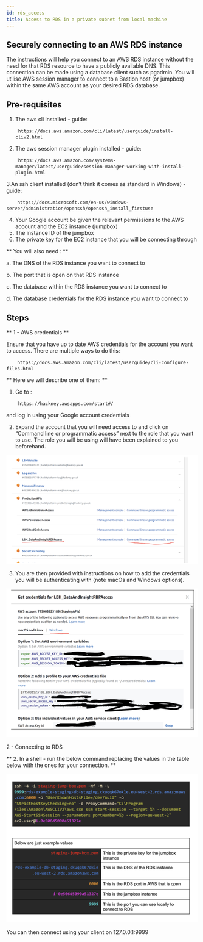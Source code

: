 ```yaml
---
id: rds_access
title: Access to RDS in a private subnet from local machine
---
```


## Securely connecting to an AWS RDS instance

The instructions will help you connect to an AWS RDS instance without the need for that RDS resource to have a publicly available DNS. This connection can be made using a database client such as pgadmin.  You will utilise AWS session manager to connect to a Bastion host (or jumpbox) within the same AWS account as your desired RDS database.

## Pre-requisites

1. The aws cli installed - guide:

        https://docs.aws.amazon.com/cli/latest/userguide/install-cliv2.html

2. The aws session manager plugin installed - guide:

        https://docs.aws.amazon.com/systems-manager/latest/userguide/session-manager-working-with-install-plugin.html


 3.An ssh client installed (don’t think it comes as standard in Windows) - guide:

        https://docs.microsoft.com/en-us/windows-server/administration/openssh/openssh_install_firstuse

4. Your Google account be given the relevant permissions to the AWS account and the EC2 instance (jumpbox)
5. The instance ID of the jumpbox
6. The private key for the EC2 instance that you will be connecting through

** You will also need : **

a. The DNS of the RDS instance you want to connect to

b. The port that is open on that RDS instance

c. The database within the RDS instance you want to connect to

d. The database credentials for the RDS instance you want to connect to


## Steps

** 1 - AWS credentials **

Ensure that you have up to date AWS credentials for the account you want to access.
There are multiple ways to do this:

        https://docs.aws.amazon.com/cli/latest/userguide/cli-configure-files.html

** Here we will describe one of them: **

1. Go to :

        https://hackney.awsapps.com/start#/

and log in using your Google account credentials

2. Expand the account that you will need access to and click on “Command line or programmatic access” next to the role that you want to use.
The role you will be using will have been explained to you beforehand.


![alt text](./doc-images/rds1.png)

3. You are then provided with instructions on how to add the credentials you will be authenticating with (note macOs and Windows options).

![alt text](./doc-images/rds2.png)

2 - Connecting to RDS

** 2. In a shell - run the below command replacing the values in the table below with the ones for your connection. **

![alt text](./doc-images/rds3.png)

You can then connect using your client on 127.0.0.1:9999
